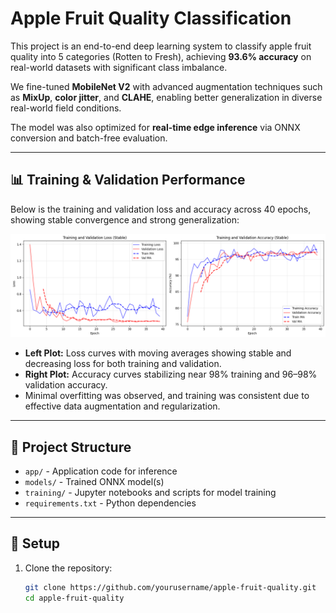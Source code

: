 # Apple Fruit Quality Classification

This project is an end-to-end deep learning system to classify apple fruit quality into 5 categories (Rotten to Fresh), achieving **93.6% accuracy** on real-world datasets with significant class imbalance.

We fine-tuned **MobileNet V2** with advanced augmentation techniques such as **MixUp**, **color jitter**, and **CLAHE**, enabling better generalization in diverse real-world field conditions.

The model was also optimized for **real-time edge inference** via ONNX conversion and batch-free evaluation.

---

## 📊 Training & Validation Performance

Below is the training and validation loss and accuracy across 40 epochs, showing stable convergence and strong generalization:

![Training and Validation Metrics](/data.png)

- **Left Plot:** Loss curves with moving averages showing stable and decreasing loss for both training and validation.
- **Right Plot:** Accuracy curves stabilizing near 98% training and 96–98% validation accuracy.
- Minimal overfitting was observed, and training was consistent due to effective data augmentation and regularization.

---

## 🔧 Project Structure

- `app/` - Application code for inference
- `models/` - Trained ONNX model(s)
- `training/` - Jupyter notebooks and scripts for model training
- `requirements.txt` - Python dependencies

---

## 🚀 Setup

1. Clone the repository:
   ```bash
   git clone https://github.com/yourusername/apple-fruit-quality.git
   cd apple-fruit-quality
